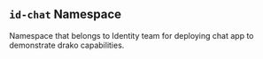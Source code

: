## `id-chat` Namespace

Namespace that belongs to Identity team for deploying chat app to demonstrate drako capabilities.
